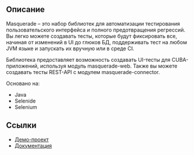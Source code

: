 ## Описание
Masquerade – это набор библиотек для автоматизации тестирования пользовательского интерфейса и полного предотвращения регрессий. Вы легко можете создавать тесты, которые будут фиксировать все, начиная от изменений в UI до глюков БД, поддерживать тест на любом JVM языке и запускать их вручную или в среде CI.

Библиотека предоставляет возможность создавать UI-тесты для CUBA-приложений, используя модуль masquerade-web. Также вы можете создавать тесты REST-API с модулем masquerade-connector.

Основано на:

* Java
* Selenide
* Selenium

## Ссылки
* [Демо-проект](https://www.cuba-platform.com/discuss/t/masquerade-regression-testing-automation-for-cuba/5492)
* [Документация](https://github.com/cuba-platform/masquerade/blob/master/README.md)